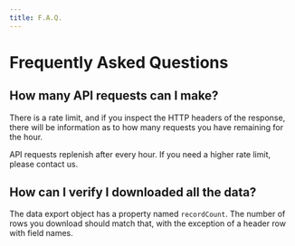 ```yaml
---
title: F.A.Q.
---
```


# Frequently Asked Questions

## How many API requests can I make?

There is a rate limit, and if you inspect the HTTP headers of the response, there will be information as to how many requests you have remaining for the hour.

API requests replenish after every hour.  If you need a higher rate limit, please contact us.

## How can I verify I downloaded all the data?

The data export object has a property named `recordCount`.  The number of rows you download should match that, with the exception of
a header row with field names.

